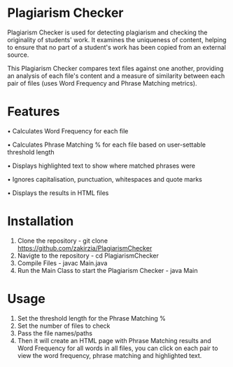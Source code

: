 # Plagiarism Checker
Plagiarism Checker is used for detecting plagiarism and checking the originality of students' work.
It examines the uniqueness of content, helping to ensure that no part of a student's work has been copied from an external source.

This Plagiarism Checker compares text files against one another, 
providing an analysis of each file's content and a measure of similarity between each pair of files (uses Word Frequency and Phrase Matching metrics).
# Features
• Calculates Word Frequency for each file

• Calculates Phrase Matching % for each file based on user-settable threshold length

• Displays highlighted text to show where matched phrases were

• Ignores capitalisation, punctuation, whitespaces and quote marks

• Displays the results in HTML files

# Installation
1. Clone the repository - git clone https://github.com/zakirzia/PlagiarismChecker
2. Navigte to the repository - cd PlagiarismChecker
3. Compile Files - javac Main.java
5. Run the Main Class to start the Plagiarism Checker - java Main

# Usage
1. Set the threshold length for the Phrase Matching %
2. Set the number of files to check
3. Pass the file names/paths 
4. Then it will create an HTML page with Phrase Matching results and Word Frequency for all words in all files, 
you can click on each pair to view the word frequency, phrase matching and highlighted text.
